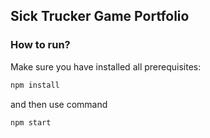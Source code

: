 ## Sick Trucker Game Portfolio

### How to run?

Make sure you have installed all prerequisites:

```bash
npm install
```

and then use command

```bash
npm start
```
